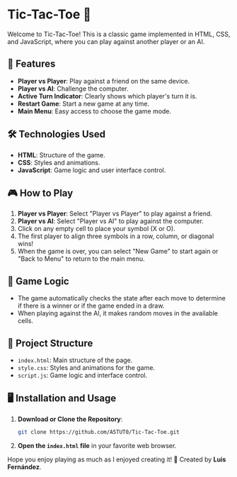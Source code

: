 # Tic-Tac-Toe 🎲

Welcome to Tic-Tac-Toe! This is a classic game implemented in HTML, CSS, and JavaScript, where you can play against another player or an AI.

## 🚀 Features

- **Player vs Player**: Play against a friend on the same device.
- **Player vs AI**: Challenge the computer.
- **Active Turn Indicator**: Clearly shows which player's turn it is.
- **Restart Game**: Start a new game at any time.
- **Main Menu**: Easy access to choose the game mode.

## 🛠️ Technologies Used

- **HTML**: Structure of the game.
- **CSS**: Styles and animations.
- **JavaScript**: Game logic and user interface control.

## 🎮 How to Play

1. **Player vs Player**: Select "Player vs Player" to play against a friend.
2. **Player vs AI**: Select "Player vs AI" to play against the computer.
3. Click on any empty cell to place your symbol (X or O).
4. The first player to align three symbols in a row, column, or diagonal wins!
5. When the game is over, you can select "New Game" to start again or "Back to Menu" to return to the main menu.

## 🧩 Game Logic

- The game automatically checks the state after each move to determine if there is a winner or if the game ended in a draw.
- When playing against the AI, it makes random moves in the available cells.

## 📂 Project Structure

- `index.html`: Main structure of the page.
- `style.css`: Styles and animations for the game.
- `script.js`: Game logic and interface control.

## 🖥️ Installation and Usage

1. **Download or Clone the Repository**:
    ```bash
    git clone https://github.com/A5TUT0/Tic-Tac-Toe.git
    ```
2. **Open the `index.html` file** in your favorite web browser.

Hope you enjoy playing as much as I enjoyed creating it! 🎉
Created by **Luis Fernández**.
